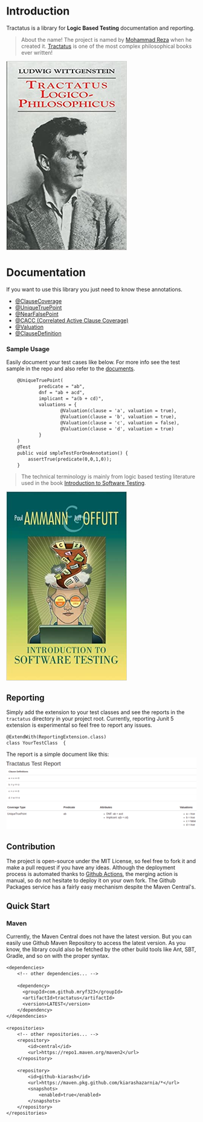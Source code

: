 # Introduction
Tractatus is a library for __Logic Based Testing__ documentation and reporting. 

> About the name!
> The project is named by [Mohammad Reza](https://github.com/mryf323) when he created it. [Tractatus](https://en.wikipedia.org/wiki/Tractatus_Logico-Philosophicus) is one of the most complex philosophical books ever written!

![tractatus_image](material/tractatus.jpg)

# Documentation
If you want to use this library you just need to know these annotations. 

* [@ClauseCoverage](https://kiarashazarnia.github.io/tractatus/com/github/mryf323/tractatus/ClauseCoverage.html)
* [@UniqueTruePoint](https://kiarashazarnia.github.io/tractatus/com/github/mryf323/tractatus/UniqueTruePoint.html)
* [@NearFalsePoint](https://kiarashazarnia.github.io/tractatus/com/github/mryf323/tractatus/NearFalsePoint.html)
* [@CACC (Correlated Active Clause Coverage)](https://kiarashazarnia.github.io/tractatus/com/github/mryf323/tractatus/CACC.html)
* [@Valuation](https://kiarashazarnia.github.io/tractatus/com/github/mryf323/tractatus/Valuation.html)
* [@ClauseDefinition](https://kiarashazarnia.github.io/tractatus/com/github/mryf323/tractatus/ClauseDefinition.html)

### Sample Usage
Easily document your test cases like below. For more info see the test sample in the repo and also refer to the [documents](https://kiarashazarnia.github.io/tractatus).
```
    @UniqueTruePoint(
            predicate = "ab",
            dnf = "ab + acd",
            implicant = "a(b + cd)",
            valuations = {
                    @Valuation(clause = 'a', valuation = true),
                    @Valuation(clause = 'b', valuation = true),
                    @Valuation(clause = 'c', valuation = false),
                    @Valuation(clause = 'd', valuation = true)
            }
    )
    @Test
    public void smpleTestForOneAnnotation() {
        assertTrue(predicate(0,0,1,0));
    }
```
> The technical terminology is mainly from logic based testing literature used in the book [Introduction to Software Testing](https://www.goodreads.com/en/book/show/2923665-introduction-to-software-testing).

![itst_book_image](material/itst.jpg)

## Reporting
Simply add the extension to your test classes and see the reports in the `tractatus` directory in your project root.
Currently, reporting Junit 5 extension is experimental so feel free to report any issues. 
```
@ExtendWith(ReportingExtension.class)
class YourTestClass  {
```
The report is a simple document like this:
![image](material/tractatus_report_image.png)

## Contribution
The project is open-source under the MIT License, so feel free to fork it and make a pull request if you have any ideas.
Although the deployment process is automated thanks to [Github Actions](https://github.com/kiarashazarnia/tractatus/actions), the merging action is manual, so do not hesitate to deploy it on your own fork.
The Github Packages service has a fairly easy mechanism despite the Maven Central's.

## Quick Start
### Maven
Currently, the Maven Central does not have the latest version. But you can easily use Github Maven Repository to access the latest version.
As you know, the library could also be fetched by the other build tools like Ant, SBT, Gradle, and so on with the proper syntax.
```
<dependencies>
    <!-- other dependencies... -->
    
    <dependency>
      <groupId>com.github.mryf323</groupId>
      <artifactId>tractatus</artifactId>
      <version>LATEST</version>
    </dependency>
</dependencies>

<repositories>
    <!-- other repositories... -->
    <repository>
        <id>central</id>
        <url>https://repo1.maven.org/maven2</url>
    </repository>

    <repository>
        <id>github-kiarash</id>
        <url>https://maven.pkg.github.com/kiarashazarnia/*</url>
        <snapshots>
            <enabled>true</enabled>
        </snapshots>
    </repository>
</repositories>
```
